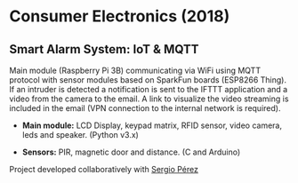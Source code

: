 # Consumer Electronics (2018)
## Smart Alarm System: IoT & MQTT

Main module (Raspberry Pi 3B) communicating via WiFi using MQTT protocol with sensor modules based on SparkFun boards (ESP8266 Thing).
If an intruder is detected a notification is sent to the IFTTT application and a video from the camera to the email. A link to visualize the video streaming is included in the email (VPN connection to the internal network is required).

- **Main module:** LCD Display, keypad matrix, RFID sensor, video camera, leds and speaker. (Python v3.x)

- **Sensors:** PIR, magnetic door and distance. (C and Arduino)



Project developed collaboratively with [Sergio Pérez][1]

[1]: https://github.com/spmorillo
